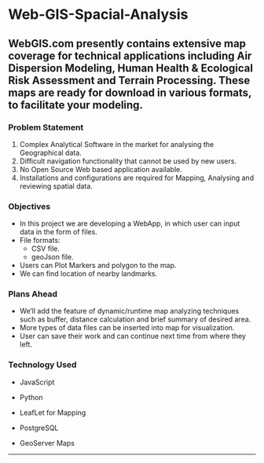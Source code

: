 # Web-GIS-Spacial-Analysis
## WebGIS.com presently contains extensive map coverage for technical applications including Air Dispersion Modeling, Human Health & Ecological Risk Assessment and Terrain Processing. These maps are ready for download in various formats, to facilitate your modeling.
### Problem Statement
1. Complex Analytical Software in the market for analysing the Geographical data.
2. Difficult navigation functionality that cannot be used by new users.
3. No Open Source Web based application available.
4. Installations and configurations are required for Mapping, Analysing and reviewing spatial data.  

### Objectives
- In this project we are developing a WebApp, in which user can input data in the form of  files. 
- File formats: 
 	- CSV file.
 	- geoJson file.
- Users can Plot Markers and polygon to the map.
- We can find location of nearby landmarks.

### Plans Ahead
- We’ll add the feature of dynamic/runtime map analyzing techniques such as buffer, distance calculation and brief summary of desired area.
- More types of data files can be inserted into map for visualization.
- User can save their work and can continue next time from where they left.

### Technology Used
- JavaScript 
- Python
- LeafLet for Mapping

  
- PostgreSQL
- GeoServer Maps

<hr>
